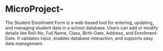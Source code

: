 # MicroProject-
The Student Enrollment Form is a web-based tool for entering, updating, and managing student data in a school database. Users can add or modify details like Roll-No, Full Name, Class, Birth-Date, Address, and Enrollment-Date. It validates input, enables database interaction, and supports easy data management.
